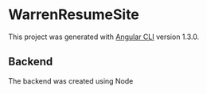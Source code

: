 # WarrenResumeSite

This project was generated with [Angular CLI](https://github.com/angular/angular-cli) version 1.3.0.

## Backend

The backend was created using Node
